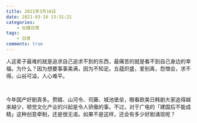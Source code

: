 ```yaml
---
title: 2021年3月16日
date: 2021-03-16 13:31:21
categories: 
    - 社媒日常
tags: 
    - 日常
comments: true
---
```



人这辈子最难的就是追求自己追求不到的东西，最痛苦的就是看不到自己身边的幸福。为什么？因为想要事事美满，因为不知足。五蕴炽盛，爱别离，怨憎会，求不得。山谷可溢，人心难平。

&nbsp;

今年国产好剧真多。赘婿、山河令、司藤、城池堡垒，眼看欧美日韩剧大家追得越来越少，顿觉文化产业的兴起是令人骄傲的事。不过，对于广电的「建国后不能成精」这种创意牵制，还是很无语。如果不是这样，还会有多少好剧涌现呢？